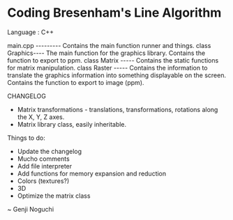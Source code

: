 Coding Bresenham's Line Algorithm
=================================

Language : C++


main.cpp --------- Contains the main function runner and things.
class Graphics---- The main function for the graphics library. Contains the function to export to ppm.
class Matrix ----- Contains the static functions for matrix manipulation.
class Raster ----- Contains the information to translate the graphics information into something displayable on the screen. Contains the function to export to image (ppm).



CHANGELOG
* Matrix transformations - translations, transformations, rotations along the X, Y, Z axes.
* Matrix library class, easily inheritable.


Things to do:
* Update the changelog
* Mucho comments
* Add file interpreter
* Add functions for memory expansion and reduction
* Colors (textures?)
* 3D
* Optimize the matrix class



~ Genji Noguchi


